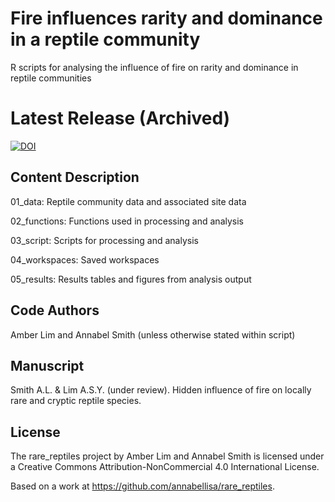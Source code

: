 # Fire influences rarity and dominance in a reptile community

R scripts for analysing the influence of fire on rarity and dominance in reptile communities

# Latest Release (Archived)
[![DOI](https://zenodo.org/badge/604401015.svg)](https://zenodo.org/doi/10.5281/zenodo.10202343)

## Content Description

01_data: Reptile community data and associated site data

02_functions: Functions used in processing and analysis

03_script: Scripts for processing and analysis

04_workspaces: Saved workspaces

05_results: Results tables and figures from analysis output

## Code Authors

Amber Lim and Annabel Smith (unless otherwise stated within script)

## Manuscript

Smith A.L. & Lim A.S.Y. (under review). Hidden influence of fire on locally rare and cryptic reptile species.

## License

The rare_reptiles project by Amber Lim and Annabel Smith is licensed under a Creative Commons Attribution-NonCommercial 4.0 International License.

Based on a work at https://github.com/annabellisa/rare_reptiles.